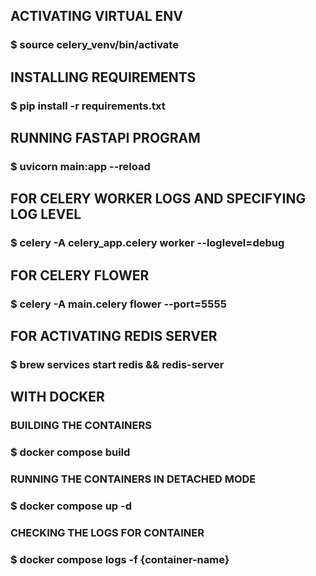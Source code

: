 ##     ACTIVATING VIRTUAL ENV
### $ source celery_venv/bin/activate

##     INSTALLING REQUIREMENTS
### $ pip install -r requirements.txt

## RUNNING FASTAPI PROGRAM
### $ uvicorn main:app --reload

## FOR CELERY WORKER LOGS AND SPECIFYING LOG LEVEL
### $ celery -A celery_app.celery worker --loglevel=debug

## FOR CELERY FLOWER
### $ celery -A main.celery flower --port=5555

## FOR ACTIVATING REDIS SERVER
### $ brew services start redis && redis-server


## WITH DOCKER
### BUILDING THE CONTAINERS
### $ docker compose build

### RUNNING THE CONTAINERS IN DETACHED MODE
### $ docker compose up -d

### CHECKING THE LOGS FOR CONTAINER
### $ docker compose logs -f {container-name}
